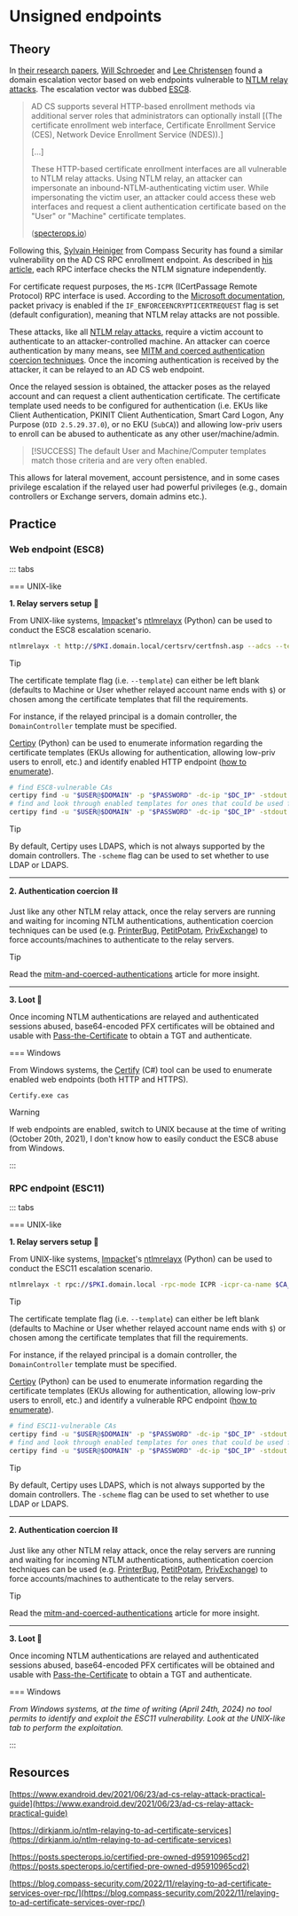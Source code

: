 # Unsigned endpoints

## Theory

In [their research papers](https://posts.specterops.io/certified-pre-owned-d95910965cd2), [Will Schroeder](https://twitter.com/harmj0y) and [Lee Christensen](https://twitter.com/tifkin_) found a domain escalation vector based on web endpoints vulnerable to [NTLM relay attacks](../ntlm/relay.md). The escalation vector was dubbed [ESC8](https://posts.specterops.io/certified-pre-owned-d95910965cd2#48bd).

> AD CS supports several HTTP-based enrollment methods via additional server roles that administrators can optionally install \[(The certificate enrollment web interface, Certificate Enrollment Service (CES), Network Device Enrollment Service (NDES)).]
>
> \[...]
>
> These HTTP-based certificate enrollment interfaces are all vulnerable to NTLM relay attacks. Using NTLM relay, an attacker can impersonate an inbound-NTLM-authenticating victim user. While impersonating the victim user, an attacker could access these web interfaces and request a client authentication certificate based on the "User" or "Machine" certificate templates.
>
> ([specterops.io](https://posts.specterops.io/certified-pre-owned-d95910965cd2#5c3c))

Following this, [Sylvain Heiniger](https://twitter.com/sploutchy) from Compass Security has found a similar vulnerability on the AD CS RPC enrollment endpoint. As described in [his article](https://blog.compass-security.com/2022/11/relaying-to-ad-certificate-services-over-rpc/), each RPC interface checks the NTLM signature independently.

For certificate request purposes, the `MS-ICPR` (ICertPassage Remote Protocol) RPC interface is used. According to the [Microsoft documentation](https://learn.microsoft.com/en-us/openspecs/windows_protocols/ms-icpr/0c6f150e-3ead-4006-b37f-ebbf9e2cf2e7), packet privacy is enabled if the `IF_ENFORCEENCRYPTICERTREQUEST` flag is set (default configuration), meaning that NTLM relay attacks are not possible.

These attacks, like all [NTLM relay attacks](../ntlm/relay.md), require a victim account to authenticate to an attacker-controlled machine. An attacker can coerce authentication by many means, see [MITM and coerced authentication coercion techniques](../mitm-and-coerced-authentications/). Once the incoming authentication is received by the attacker, it can be relayed to an AD CS web endpoint.

Once the relayed session is obtained, the attacker poses as the relayed account and can request a client authentication certificate. The certificate template used needs to be configured for authentication (i.e. EKUs like Client Authentication, PKINIT Client Authentication, Smart Card Logon, Any Purpose (`OID 2.5.29.37.0`), or no EKU (`SubCA`)) and allowing low-priv users to enroll can be abused to authenticate as any other user/machine/admin.

> [!SUCCESS]
> The default User and Machine/Computer templates match those criteria and are very often enabled.


This allows for lateral movement, account persistence, and in some cases privilege escalation if the relayed user had powerful privileges (e.g., domain controllers or Exchange servers, domain admins etc.).

## Practice

### Web endpoint (ESC8)

::: tabs

=== UNIX-like

**1. Relay servers setup :toolbox:**

From UNIX-like systems, [Impacket](https://github.com/SecureAuthCorp/impacket)'s [ntlmrelayx](https://github.com/SecureAuthCorp/impacket/blob/master/examples/ntlmrelayx.py) (Python) can be used to conduct the ESC8 escalation scenario.

```bash
ntlmrelayx -t http://$PKI.domain.local/certsrv/certfnsh.asp --adcs --template "Template name"
```

> [!TIP]
> The certificate template flag (i.e. `--template`) can either be left blank (defaults to Machine or User whether relayed account name ends with `$`) or chosen among the certificate templates that fill the requirements.
> 
> For instance, if the relayed principal is a domain controller, the `DomainController` template must be specified.

[Certipy](https://github.com/ly4k/Certipy) (Python) can be used to enumerate information regarding the certificate templates (EKUs allowing for authentication, allowing low-priv users to enroll, etc.) and identify enabled HTTP endpoint ([how to enumerate](./#attack-paths)).

```bash
# find ESC8-vulnerable CAs
certipy find -u "$USER@$DOMAIN" -p "$PASSWORD" -dc-ip "$DC_IP" -stdout | grep -B20 ESC8
# find and look through enabled templates for ones that could be used for authentication
certipy find -u "$USER@$DOMAIN" -p "$PASSWORD" -dc-ip "$DC_IP" -stdout -enabled
```

> [!TIP]
> By default, Certipy uses LDAPS, which is not always supported by the domain controllers. The `-scheme` flag can be used to set whether to use LDAP or LDAPS.

---

**2. Authentication coercion :chains:**

Just like any other NTLM relay attack, once the relay servers are running and waiting for incoming NTLM authentications, authentication coercion techniques can be used (e.g. [PrinterBug](../mitm-and-coerced-authentications/ms-rprn.md), [PetitPotam](../mitm-and-coerced-authentications/ms-efsr.md), [PrivExchange](../exchange-services/privexchange.md)) to force accounts/machines to authenticate to the relay servers.

> [!TIP]
> Read the [mitm-and-coerced-authentications](../mitm-and-coerced-authentications/) article for more insight.

---

**3. Loot :tada:**

Once incoming NTLM authentications are relayed and authenticated sessions abused, base64-encoded PFX certificates will be obtained and usable with [Pass-the-Certificate](../kerberos/pass-the-certificate.md) to obtain a TGT and authenticate.


=== Windows

From Windows systems, the [Certify](https://github.com/GhostPack/Certify) (C#) tool can be used to enumerate enabled web endpoints (both HTTP and HTTPS).

```batch
Certify.exe cas
```

> [!WARNING]
> If web endpoints are enabled, switch to UNIX because at the time of writing (October 20th, 2021), I don't know how to easily conduct the ESC8 abuse from Windows.

:::


### RPC endpoint (ESC11)

::: tabs

=== UNIX-like

**1. Relay servers setup :toolbox:**

From UNIX-like systems, [Impacket](https://github.com/SecureAuthCorp/impacket)'s [ntlmrelayx](https://github.com/SecureAuthCorp/impacket/blob/master/examples/ntlmrelayx.py) (Python) can be used to conduct the ESC11 escalation scenario.

```bash
ntlmrelayx -t rpc://$PKI.domain.local -rpc-mode ICPR -icpr-ca-name $CA_NAME -smb2support --template "Template name"
```

> [!TIP]
> The certificate template flag (i.e. `--template`) can either be left blank (defaults to Machine or User whether relayed account name ends with `$`) or chosen among the certificate templates that fill the requirements.
> 
> For instance, if the relayed principal is a domain controller, the `DomainController` template must be specified.

[Certipy](https://github.com/ly4k/Certipy) (Python) can be used to enumerate information regarding the certificate templates (EKUs allowing for authentication, allowing low-priv users to enroll, etc.) and identify a vulnerable RPC endpoint ([how to enumerate](./#attack-paths)).

```bash
# find ESC11-vulnerable CAs
certipy find -u "$USER@$DOMAIN" -p "$PASSWORD" -dc-ip "$DC_IP" -stdout | grep -B20 ESC11
# find and look through enabled templates for ones that could be used for authentication
certipy find -u "$USER@$DOMAIN" -p "$PASSWORD" -dc-ip "$DC_IP" -stdout -enabled
```

> [!TIP]
> By default, Certipy uses LDAPS, which is not always supported by the domain controllers. The `-scheme` flag can be used to set whether to use LDAP or LDAPS.

---

**2. Authentication coercion :chains:**

Just like any other NTLM relay attack, once the relay servers are running and waiting for incoming NTLM authentications, authentication coercion techniques can be used (e.g. [PrinterBug](../mitm-and-coerced-authentications/ms-rprn.md), [PetitPotam](../mitm-and-coerced-authentications/ms-efsr.md), [PrivExchange](../exchange-services/privexchange.md)) to force accounts/machines to authenticate to the relay servers.


> [!TIP]
> Read the [mitm-and-coerced-authentications](../mitm-and-coerced-authentications/) article for more insight.

---

**3. Loot :tada:**

Once incoming NTLM authentications are relayed and authenticated sessions abused, base64-encoded PFX certificates will be obtained and usable with [Pass-the-Certificate](../kerberos/pass-the-certificate.md) to obtain a TGT and authenticate.


=== Windows

_From Windows systems, at the time of writing (April 24th, 2024) no tool permits to identify and exploit the ESC11 vulnerability. Look at the UNIX-like tab to perform the exploitation._

:::


## Resources

[https://www.exandroid.dev/2021/06/23/ad-cs-relay-attack-practical-guide](https://www.exandroid.dev/2021/06/23/ad-cs-relay-attack-practical-guide)

[https://dirkjanm.io/ntlm-relaying-to-ad-certificate-services](https://dirkjanm.io/ntlm-relaying-to-ad-certificate-services)

[https://posts.specterops.io/certified-pre-owned-d95910965cd2](https://posts.specterops.io/certified-pre-owned-d95910965cd2)

[https://blog.compass-security.com/2022/11/relaying-to-ad-certificate-services-over-rpc/](https://blog.compass-security.com/2022/11/relaying-to-ad-certificate-services-over-rpc/)
